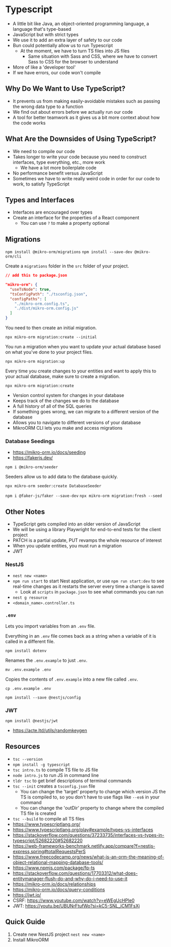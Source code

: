 # Typescript

- A little bit like Java, an object-oriented programming language, a language that's type-based
- JavaScript but with strict types
- We use it to add an extra layer of safety to our code
- Bun could potentially allow us to run Typescript
  - At the moment, we have to turn TS files into JS files
    - Same situation with Sass and CSS, where we have to convert Sass to CSS for the browser to understand
- More of like a 'developer tool'
- If we have errors, our code won't compile

## Why Do We Want to Use TypeScript?

- It prevents us from making easily-avoidable mistakes such as passing the wrong data type to a function
- We find out about errors before we actually run our code
- A tool for better teamwork as it gives us a bit more context about how the code works

## What Are the Downsides of Using TypeScript?

- We need to compile our code
- Takes longer to write your code because you need to construct interfaces, type everything, etc., more work
  - We have a lot more boilerplate code
- No performance benefit versus JavaScript
- Sometimes we have to write really weird code in order for our code to work, to satisfy TypeScript

## Types and Interfaces

- Interfaces are encouraged over types
- Create an interface for the properties of a React component
  - You can use `?` to make a property optional

## Migrations

`npm install @mikro-orm/migrations`
`npm install --save-dev @mikro-orm/cli`

Create a `migrations` folder in the `src` folder of your project.

```JSON
// add this to package.json

"mikro-orm": {
  "useTsNode": true,
  "tsConfigPath": "./tsconfig.json",
  "configPaths": [
    "./mikro-orm.config.ts",
    "./dist/mikro-orm.config.js"
  ]
}
```

You need to then create an initial migration.

```
npx mikro-orm migration:create --initial
```

You run a migration when you want to update your actual database based on what you've done to your project files.

```
npx mikro-orm migration:up
```

Every time you create changes to your entities and want to apply this to your actual database, make sure to create a migration.

```
npx mikro-orm migration:create
```

- Version control system for changes in your database
- Keeps track of the changes we do to the database
- A full history of all of the SQL queries
- If something goes wrong, we can migrate to a different version of the database
- Allows you to navigate to different versions of your database
- MikroORM CLI lets you make and access migrations

### Database Seedings

- https://mikro-orm.io/docs/seeding
- https://fakerjs.dev/

`npm i @mikro-orm/seeder`

Seeders allow us to add data to the database quickly.

`npx mikro-orm seeder:create DatabaseSeeder`

`npm i @faker-js/faker --save-dev`
`npx mikro-orm migration:fresh --seed`

## Other Notes

- TypeScript gets compiled into an older version of JavaScript
- We will be using a library Playwright for end-to-end tests for the client project
- PATCH is a partial update, PUT revamps the whole resource of interest
- When you update entities, you must run a migration
- JWT

### NestJS

- `nest new <name>`
- `npm run start` to start Nest application, or use `npm run start:dev` to see real-time changes as it restarts the server every time a change is saved
  - Look at `scripts` in `package.json` to see what commands you can run
- `nest g resource`
- `<domain_name>.controller.ts`

### `.env`

Lets you import variables from an `.env` file.

Everything in an `.env` file comes back as a string when a variable of it is called in a different file.

```
npm install dotenv
```

Renames the `.env.example` to just `.env`.

```
mv .env.example .env
```

Copies the contents of `.env.example` into a new file called `.env`.

```
cp .env.example .env
```

```
npm install --save @nestjs/config
```

### JWT

`npm install @nestjs/jwt`

- https://acte.ltd/utils/randomkeygen

## Resources

- `tsc --version`
- `npm install -g typescript`
- `tsc intro.ts` to compile TS file to JS file
- `node intro.js` to run JS in command line
- `tldr tsc` to get brief descriptions of terminal commands
- `tsc --init` creates a `tsconfig.json` file
  - You can change the 'target' property to change which version JS the TS is compiled to, so you don't have to use flags like `--es6` in your command
  - You can change the 'outDir' property to change where the compiled TS file is created
- `tsc --build` to compile all TS files
- https://www.typescriptlang.org/
- https://www.typescriptlang.org/play#example/types-vs-interfaces
- https://stackoverflow.com/questions/37233735/interfaces-vs-types-in-typescript/52682220#52682220
- https://web-frameworks-benchmark.netlify.app/compare?f=nestjs-express,spring#totalRequestsPerS
- https://www.freecodecamp.org/news/what-is-an-orm-the-meaning-of-object-relational-mapping-database-tools/
- https://www.npmjs.com/package/fp-ts
- https://stackoverflow.com/questions/17703312/what-does-entitymanager-flush-do-and-why-do-i-need-to-use-it
- https://mikro-orm.io/docs/relationships
- https://mikro-orm.io/docs/query-conditions
- https://jwt.io/
- CSRF: https://www.youtube.com/watch?v=eWEgUcHPle0
- JWT: https://youtu.be/UBUNrFtufWo?si=kC5-SNL_iCM1FsXj

## Quick Guide

1. Create new NestJS project `nest new <name>`
2. Install MikroORM
